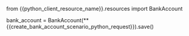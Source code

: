 from {{python_client_resource_name}}.resources import BankAccount

bank_account = BankAccount(**{{create_bank_account_scenario_python_request}}).save()